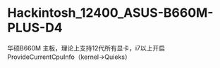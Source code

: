# Hackintosh_12400_ASUS-B660M-PLUS-D4
华硕B660M 主板，理论上支持12代所有显卡，i7以上开启ProvideCurrentCpuInfo（kernel->Quieks）
